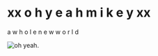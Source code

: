 # xx   o h y e a h m i k e y   xx
 a    w h o l e     n e w       w o r l d

![oh yeah.](http://33.media.tumblr.com/9475f3b668b8fd206709fca72cd527b9/tumblr_mufqo4Gucg1rloauro1_1280.gif)

